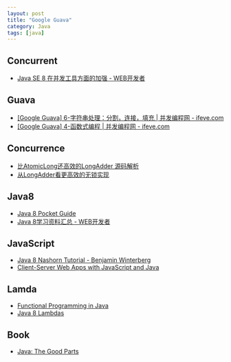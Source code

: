 ```yaml
---
layout: post
title: "Google Guava"
category: Java
tags: [java]
---
```

##  Concurrent

- [Java SE 8 在并发工具方面的加强 - WEB开发者](http://www.admin10000.com/document/4271.html)

## Guava

- [[Google Guava] 6-字符串处理：分割，连接，填充 | 并发编程网 - ifeve.com](http://ifeve.com/google-guava-strings/)
- [[Google Guava] 4-函数式编程 | 并发编程网 - ifeve.com](http://ifeve.com/google-guava-functional/)

## Concurrence

- [比AtomicLong还高效的LongAdder 源码解析](http://ifeve.com/atomiclong-and-longadder/)
- [从LongAdder看更高效的无锁实现](http://coolshell.cn/articles/11454.html)

## Java8

- [Java 8 Pocket Guide](http://www.salttiger.com/java-8-pocket-guide/)
- [Java 8学习资料汇总 - WEB开发者](http://www.admin10000.com/document/4616.html)

## JavaScript

- [Java 8 Nashorn Tutorial - Benjamin Winterberg](http://winterbe.com/posts/2014/04/05/java8-nashorn-tutorial)
- [Client-Server Web Apps with JavaScript and Java](http://www.salttiger.com/client-server-web-apps-with-javascript-and-java/)

## Lamda

- [Functional Programming in Java](http://www.salttiger.com/functional-programming-in-java/)
- [Java 8 Lambdas](http://www.salttiger.com/java-8-lambdas/)

## Book

- [Java: The Good Parts](http://www.salttiger.com/java-the-good-parts/)
